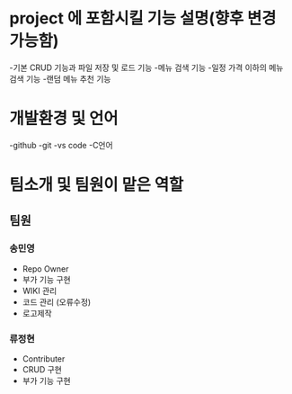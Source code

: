 # project 에 포함시킬 기능 설명(향후 변경 가능함)
-기본 CRUD 기능과 파일 저장 및 로드 기능
-메뉴 검색 기능
-일정 가격 이하의 메뉴 검색 기능
-랜덤 메뉴 추천 기능
# 개발환경 및 언어
-github
-git
-vs code
-C언어
# 팀소개 및 팀원이 맡은 역할

## 팀원
 ### 송민영
  - Repo Owner
  - 부가 기능 구현
  - WIKI 관리
  - 코드 관리 (오류수정) 
  - 로고제작
 ### 류정현
  - Contributer
  - CRUD 구현
  - 부가 기능 구현
